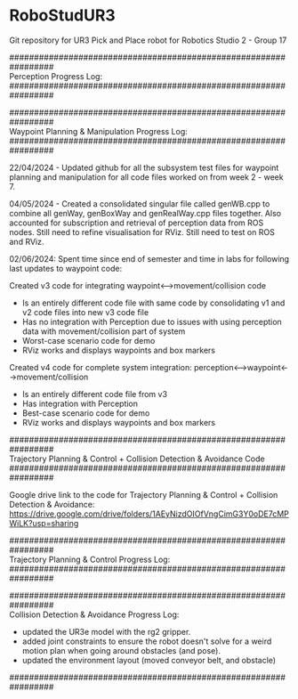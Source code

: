 # RoboStudUR3

Git repository for UR3 Pick and Place robot for Robotics Studio 2 - Group 17

#################################################################  
Perception Progress Log:  
#################################################################  

#################################################################  
Waypoint Planning & Manipulation Progress Log:  
#################################################################  

22/04/2024 - Updated github for all the subsystem test files for waypoint planning and manipulation for all code files worked on from week 2 - week 7.

04/05/2024 - Created a consolidated singular file called genWB.cpp to combine all genWay, genBoxWay and genRealWay.cpp files together. Also accounted for subscription and retrieval of perception data from ROS nodes. Still need to refine visualisation for RViz. Still need to test on ROS and RViz.

02/06/2024:
Spent time since end of semester and time in labs for following last updates to waypoint code:

Created v3 code for integrating waypoint<-->movement/collision code
- Is an entirely different code file with same code by consolidating v1 and v2 code files into new v3 code file
- Has no integration with Perception due to issues with using perception data with movement/collision part of system
- Worst-case scenario code for demo
- RViz works and displays waypoints and box markers

Created v4 code for complete system integration: perception<-->waypoint<-->movement/collision
- Is an entirely different code file from v3
- Has integration with Perception
- Best-case scenario code for demo
- RViz works and displays waypoints and box markers

#################################################################  
Trajectory Planning & Control + Collision Detection & Avoidance Code  
#################################################################  

Google drive link to the code for Trajectory Planning & Control + Collision Detection & Avoidance:  
https://drive.google.com/drive/folders/1AEyNizdOIOfVngCimG3Y0oDE7cMPWiLK?usp=sharing

#################################################################  
Trajectory Planning & Control Progress Log:  
#################################################################

#################################################################  
Collision Detection & Avoidance Progress Log:
- updated the UR3e model with the rg2 gripper.
- added joint constraints to ensure the robot doesn't solve for a weird motion plan when going around obstacles (and pose).
- updated the environment layout (moved conveyor belt, and obstacle)

#################################################################  
